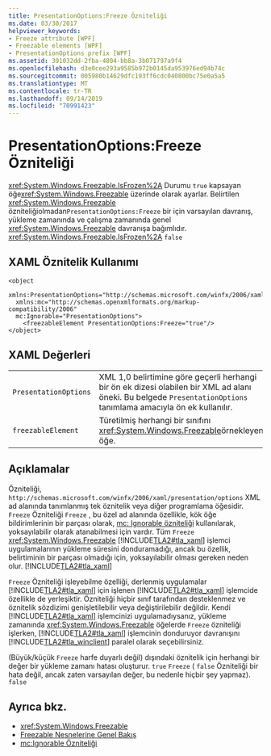```yaml
---
title: PresentationOptions:Freeze Özniteliği
ms.date: 03/30/2017
helpviewer_keywords:
- Freeze attribute [WPF]
- Freezable elements [WPF]
- PresentationOptions prefix [WPF]
ms.assetid: 391032dd-2fba-4804-bb8a-3b071797a9f4
ms.openlocfilehash: d3e0cee293a9585b972b0145da953976ed94b74c
ms.sourcegitcommit: 005980b14629dfc193ff6cdc040800bc75e0a5a5
ms.translationtype: MT
ms.contentlocale: tr-TR
ms.lasthandoff: 09/14/2019
ms.locfileid: "70991423"
---
```

# <a name="presentationoptionsfreeze-attribute"></a>PresentationOptions:Freeze Özniteliği
<xref:System.Windows.Freezable.IsFrozen%2A> Durumu `true` kapsayan öğe<xref:System.Windows.Freezable> üzerinde olarak ayarlar. Belirtilen <xref:System.Windows.Freezable> özniteliğiolmadan`PresentationOptions:Freeze` bir için varsayılan davranış, yükleme zamanında ve çalışma zamanında genel <xref:System.Windows.Freezable> davranışa bağımlıdır. <xref:System.Windows.Freezable.IsFrozen%2A> `false`  
  
## <a name="xaml-attribute-usage"></a>XAML Öznitelik Kullanımı  
  
```xaml  
<object  
  xmlns:PresentationOptions="http://schemas.microsoft.com/winfx/2006/xaml/presentation/options"  
  xmlns:mc="http://schemas.openxmlformats.org/markup-compatibility/2006"  
  mc:Ignorable="PresentationOptions">  
    <freezableElement PresentationOptions:Freeze="true"/>  
</object>  
```  
  
## <a name="xaml-values"></a>XAML Değerleri  
  
|||  
|-|-|  
|`PresentationOptions`|XML 1,0 belirtimine göre geçerli herhangi bir ön ek dizesi olabilen bir XML ad alanı öneki. Bu belgede `PresentationOptions` tanımlama amacıyla ön ek kullanılır.|  
|`freezableElement`|Türetilmiş herhangi bir sınıfını <xref:System.Windows.Freezable>örnekleyen öğe.|  
  
## <a name="remarks"></a>Açıklamalar  
 Özniteliği, `http://schemas.microsoft.com/winfx/2006/xaml/presentation/options` XML ad alanında tanımlanmış tek öznitelik veya diğer programlama öğesidir. `Freeze` Özniteliği `Freeze` , bu özel ad alanında özellikle, kök öğe bildirimlerinin bir parçası olarak, [mc: Ignorable özniteliği](mc-ignorable-attribute.md) kullanılarak, yoksayılabilir olarak atanabilmesi için vardır. Tüm `Freeze` <xref:System.Windows.Freezable> [!INCLUDE[TLA2#tla_xaml](../../../../includes/tla2sharptla-xaml-md.md)] işlemci uygulamalarının yükleme süresini donduramadığı, ancak bu özellik, belirtiminin bir parçası olmadığı için, yoksayılabilir olması gereken neden olur. [!INCLUDE[TLA2#tla_xaml](../../../../includes/tla2sharptla-xaml-md.md)]  
  
 `Freeze` Özniteliği işleyebilme özelliği, derlenmiş uygulamalar [!INCLUDE[TLA2#tla_xaml](../../../../includes/tla2sharptla-xaml-md.md)] için işlenen [!INCLUDE[TLA2#tla_xaml](../../../../includes/tla2sharptla-xaml-md.md)] işlemcide özellikle de yerleşiktir. Özniteliği hiçbir sınıf tarafından desteklenmez ve öznitelik sözdizimi genişletilebilir veya değiştirilebilir değildir. Kendi [!INCLUDE[TLA2#tla_xaml](../../../../includes/tla2sharptla-xaml-md.md)] işlemcinizi uygulamadıysanız, yükleme zamanında <xref:System.Windows.Freezable> öğelerde `Freeze` özniteliği işlerken, [!INCLUDE[TLA2#tla_xaml](../../../../includes/tla2sharptla-xaml-md.md)] işlemcinin donduruyor davranışını [!INCLUDE[TLA2#tla_winclient](../../../../includes/tla2sharptla-winclient-md.md)] paralel olarak seçebilirsiniz.  
  
 (Büyük/küçük `Freeze` harfe duyarlı değil) dışındaki öznitelik için herhangi bir değer bir yükleme zamanı hatası oluşturur. `true` `Freeze` ( `false` Özniteliği bir hata değil, ancak zaten varsayılan değer, bu nedenle hiçbir şey yapmaz). `false`  
  
## <a name="see-also"></a>Ayrıca bkz.

- <xref:System.Windows.Freezable>
- [Freezable Nesnelerine Genel Bakış](freezable-objects-overview.md)
- [mc:Ignorable Özniteliği](mc-ignorable-attribute.md)
